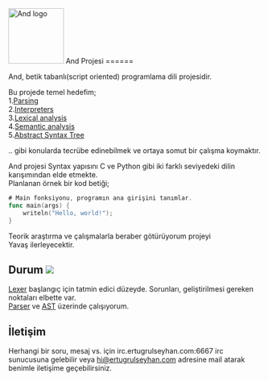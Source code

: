 <img src="http://i.hizliresim.com/YrjYYl.png" alt="And logo" height="110">
And Projesi
======

And, betik tabanlı(script oriented) programlama dili projesidir.

Bu projede temel hedefim;  
	1.[Parsing](https://en.wikipedia.org/wiki/Parsing)  
	2.[Interpreters](https://en.wikipedia.org/wiki/Interpreter_%28computing%29)  
	3.[Lexical analysis](https://en.wikipedia.org/wiki/Lexical_analysis)  
	4.[Semantic analysis](https://en.wikipedia.org/wiki/Semantic_analysis_%28compilers%29)  
	5.[Abstract Syntax Tree](https://en.wikipedia.org/wiki/Abstract_syntax_tree)

.. gibi konularda tecrübe edinebilmek ve ortaya somut bir çalışma koymaktır.

And projesi Syntax yapısını C ve Python gibi iki farklı seviyedeki dilin karışımından elde etmekte.  
Planlanan örnek bir kod betiği;

```go
# Main fonksiyonu, programın ana girişini tanımlar.
func main(args) {
    writeln("Hello, world!");
}
```

Teorik araştırma ve çalışmalarla beraber götürüyorum projeyi  
Yavaş ilerleyecektir.

Durum [![](https://ci.appveyor.com/api/projects/status/bs3n424y3bk1ejg4?svg=true)](https://ci.appveyor.com/project/ertseyhan/and)
------

[Lexer](https://en.wikipedia.org/wiki/Lexical_analysis) başlangıç için tatmin edici düzeyde. Sorunları, geliştirilmesi gereken noktaları elbette var.  
[Parser](https://en.wikipedia.org/wiki/Parsing) ve [AST](https://en.wikipedia.org/wiki/Abstract_syntax_tree) üzerinde çalışıyorum.

İletişim
------

Herhangi bir soru, mesaj vs. için irc.ertugrulseyhan.com:6667 irc sunucusuna gelebilir veya hi@ertugrulseyhan.com adresine mail atarak benimle iletişime geçebilirsiniz.
